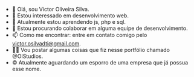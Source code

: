 - 👋 Olá, sou Victor Oliveira Silva.
- 👀 Estou interessado em desenvolvimento web.
- 🌱 Atualmente estou aprendendo js, php e sql.
- 💞️ Estou procurando colaborar em alguma equipe de desenvolvimento.
- 📫 Como me encontrar: entre em contato comigo pelo victor.osilvadti@gmail.com.
- 👨‍💻 Vou postar algumas coisas que fiz nesse portfólio chamado @OlStudios.
- © Atualmente aguardando um esporro de uma empresa que já possua esse nome.
<!---
OlStudios/OlStudios is a ✨ special ✨ repository because its `README.md` (this file) appears on your GitHub profile.
You can click the Preview link to take a look at your changes.
--->
